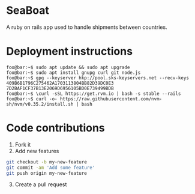 # SeaBoat

A ruby on rails app used to handle shipments between countries. 

# Deployment instructions
```console
foo@bar:~$ sudo apt update && sudo apt upgrade
foo@bar:~$ sudo apt install gnupg curl git node.js
foo@bar:~$ gpg --keyserver hkp://pool.sks-keyservers.net --recv-keys 409B6B1796C275462A1703113804BB82D39DC0E3 7D2BAF1CF37B13E2069D6956105BD0E739499BDB
foo@bar:~$ \curl -sSL https://get.rvm.io | bash -s stable --rails
foo@bar:~$ curl -o- https://raw.githubusercontent.com/nvm-sh/nvm/v0.35.2/install.sh | bash

```

# Code contributions

1. Fork it
2. Add new features
```bash
git checkout -b my-new-feature
git commit -am 'Add some feature'
git push origin my-new-feature
```
3. Create a pull request
